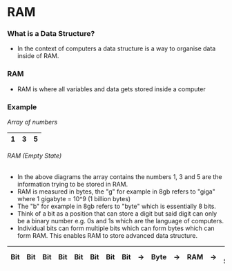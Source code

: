 # RAM

### What is a Data Structure?

- In the context of computers a data structure is a way to organise data inside of RAM.

### RAM

- RAM is where all variables and data gets stored inside a computer

### Example

*Array of numbers*

|   1   |   3   |   5   |
|:-----:|:-----:|:-----:|

*RAM (Empty State)*

|       |       |       |       |       |       |
|:-----:|:-----:|:-----:|:-----:|:-----:|:-----:|

- In the above diagrams the array contains the numbers 1, 3 and 5 are the information trying to be stored in RAM.
- RAM is measured in bytes, the "g" for example in 8gb refers to "giga" where 1 gigabyte = 10^9 (1 billion bytes)
- The "b" for example in 8gb refers to "byte" which is essentially 8 bits.
- Think of a bit as a position that can store a digit but said digit can only be a binary number e.g. 0s and 1s which are the language of computers.
- Individual bits can form multiple bits which can form bytes which can form RAM. This enables RAM to store advanced data structure.

|  Bit  |  Bit  |  Bit  |  Bit  |  Bit  |  Bit  |  Bit  |  Bit  |  →  |  Byte  |  →  |  RAM  |  →  | Data Structures |
|:-----:|:-----:|:-----:|:-----:|:-----:|:-----:|:-----:|:-----:|:---:|:------:|:---:|:-----:|:---:|:----------------:|
